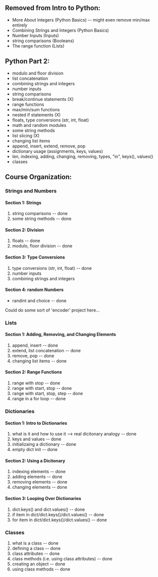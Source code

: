 ## Removed from Intro to Python:
- More About Integers (Python Basics) -- might even remove min/max entirely
- Combining Strings and Integers (Python Basics)
- Number Inputs (Inputs)
- string comparisons (Booleans)
- The range function (Lists)

## Python Part 2:
- modulo and floor division
- list concatenation
- combining strings and integers
- number inputs
- string comparisons
- break/continue statements (X)
- range functions
- max/min/sum functions
- nested if statements (X)
- floats, type conversions (str, int, float)
- math and random modules
- some string methods
- list slicing (X)
- changing list items
- append, insert, extend, remove, pop
- dictionary usage (assignments, keys, values)
- len, indexing, adding, changing, removing, types, "in", keys(), values()
- classes

## Course Organization:


### Strings and Numbers

#### Section 1: Strings
1. string comparisons -- done
2. some string methods -- done

#### Section 2: Division
1. floats -- done
2. modulo, floor division -- done

#### Section 3: Type Conversions
1. type conversions (str, int, float) -- done
2. number inputs
3. combining strings and integers

#### Section 4: random Numbers
- randint and choice -- done

Could do some sort of 'encoder' project here...


### Lists

#### Section 1: Adding, Removing, and Changing Elements
1. append, insert -- done
2. extend, list concatenation -- done
3. remove, pop -- done
4. changing list items -- done

#### Section 2: Range Functions
1. range with stop -- done
2. range with start, stop -- done
3. range with start, stop, step -- done
4. range in a for loop -- done


### Dictionaries

#### Section 1: Intro to Dictionaries
1. what is it and how to use it --> real dicitonary analogy -- done
2. keys and values -- done
3. initializaing a dictionary -- done
4. empty dict init -- done

#### Section 2: Using a Dicitonary
1. indexing elements -- done
2. adding elements -- done
3. removing elements -- done
4. changing elements -- done

#### Section 3: Looping Over Dictionaries
1. dict.keys() and dict.values() -- done
2. if item in dict/dict.keys()/dict.values() -- done
3. for item in dict/dict.keys()/dict.values() -- done


### Classes
1. what is a class -- done
2. defining a class -- done
3. class attributes -- done
4. class methods (i.e. using class attributes) -- done
5. creating an object -- done
6. using class methods -- done